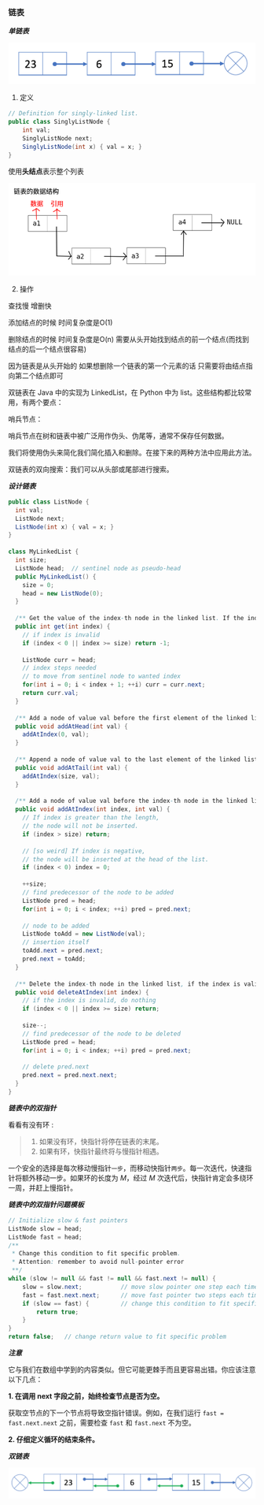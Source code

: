 ### 链表

***单链表***

![img](链表.assets/screen-shot-2018-04-12-at-152754.png)

1. 定义

```java
// Definition for singly-linked list.
public class SinglyListNode {
    int val;
    SinglyListNode next;
    SinglyListNode(int x) { val = x; }
}
```

使用**头结点**表示整个列表

![链表](链表.assets/链表.png)

2. 操作

查找慢 增删快

添加结点的时候 时间复杂度是O(1)

删除结点的时候 时间复杂度是O(n) 需要从头开始找到结点的前一个结点(而找到结点的后一个结点很容易)

因为链表是从头开始的 如果想删除一个链表的第一个元素的话 只需要将由结点指向第二个结点即可



双链表在 Java 中的实现为 LinkedList，在 Python 中为 list。这些结构都比较常用，有两个要点：

哨兵节点：

哨兵节点在树和链表中被广泛用作伪头、伪尾等，通常不保存任何数据。

我们将使用伪头来简化我们简化插入和删除。在接下来的两种方法中应用此方法。

双链表的双向搜索：我们可以从头部或尾部进行搜索。

***设计链表***

```java
public class ListNode {
  int val;
  ListNode next;
  ListNode(int x) { val = x; }
}

class MyLinkedList {
  int size;
  ListNode head;  // sentinel node as pseudo-head
  public MyLinkedList() {
    size = 0;
    head = new ListNode(0);
  }

  /** Get the value of the index-th node in the linked list. If the index is invalid, return -1. */
  public int get(int index) {
    // if index is invalid
    if (index < 0 || index >= size) return -1;

    ListNode curr = head;
    // index steps needed 
    // to move from sentinel node to wanted index
    for(int i = 0; i < index + 1; ++i) curr = curr.next;
    return curr.val;
  }

  /** Add a node of value val before the first element of the linked list. After the insertion, the new node will be the first node of the linked list. */
  public void addAtHead(int val) {
    addAtIndex(0, val);
  }

  /** Append a node of value val to the last element of the linked list. */
  public void addAtTail(int val) {
    addAtIndex(size, val);
  }

  /** Add a node of value val before the index-th node in the linked list. If index equals to the length of linked list, the node will be appended to the end of linked list. If index is greater than the length, the node will not be inserted. */
  public void addAtIndex(int index, int val) {
    // If index is greater than the length, 
    // the node will not be inserted.
    if (index > size) return;

    // [so weird] If index is negative, 
    // the node will be inserted at the head of the list.
    if (index < 0) index = 0;

    ++size;
    // find predecessor of the node to be added
    ListNode pred = head;
    for(int i = 0; i < index; ++i) pred = pred.next;

    // node to be added
    ListNode toAdd = new ListNode(val);
    // insertion itself
    toAdd.next = pred.next;
    pred.next = toAdd;
  }

  /** Delete the index-th node in the linked list, if the index is valid. */
  public void deleteAtIndex(int index) {
    // if the index is invalid, do nothing
    if (index < 0 || index >= size) return;

    size--;
    // find predecessor of the node to be deleted
    ListNode pred = head;
    for(int i = 0; i < index; ++i) pred = pred.next;

    // delete pred.next 
    pred.next = pred.next.next;
  }
}
```

***链表中的双指针***

看看有没有环 :

> 1. 如果没有环，快指针将停在链表的末尾。
> 2. 如果有环，快指针最终将与慢指针相遇。

一个安全的选择是每次移动慢指针`一步`，而移动快指针`两步`。每一次迭代，快速指针将额外移动一步。如果环的长度为 *M*，经过 *M* 次迭代后，快指针肯定会多绕环一周，并赶上慢指针。



***链表中的双指针问题模板***

```java
// Initialize slow & fast pointers
ListNode slow = head;
ListNode fast = head;
/**
 * Change this condition to fit specific problem.
 * Attention: remember to avoid null-pointer error
 **/
while (slow != null && fast != null && fast.next != null) {
    slow = slow.next;           // move slow pointer one step each time
    fast = fast.next.next;      // move fast pointer two steps each time
    if (slow == fast) {         // change this condition to fit specific problem
        return true;
    }
}
return false;   // change return value to fit specific problem
```

***注意***

它与我们在数组中学到的内容类似。但它可能更棘手而且更容易出错。你应该注意以下几点：

**1. 在调用 next 字段之前，始终检查节点是否为空。**

获取空节点的下一个节点将导致空指针错误。例如，在我们运行 `fast = fast.next.next` 之前，需要检查 `fast` 和 `fast.next` 不为空。

**2. 仔细定义循环的结束条件。**









***双链表***

![img](链表.assets/screen-shot-2018-04-17-at-161130.png)

























































